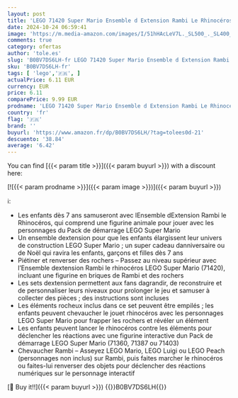 ```yaml
---
layout: post
title: 'LEGO 71420 Super Mario Ensemble d Extension Rambi Le Rhinocéros  Jouet avec Figurine Animale à Construire  Idée Petit Cadeau à Combiner avec Un Pack de démarrage'
date: 2024-10-24 06:59:41
image: 'https://m.media-amazon.com/images/I/51hHAcLeV7L._SL500_._SL400_.jpg'
comments: true
category: ofertas
author: 'tole.es'
slug: 'B0BV7DS6LH-fr LEGO 71420 Super Mario Ensemble d Extension Rambi Le...'
sku: 'B0BV7DS6LH-fr'
tags: [ 'lego','🇫🇷', ]
actualPrice: 6.11 EUR
currency: EUR
price: 6.11
comparePrice: 9.99 EUR
prodname: 'LEGO 71420 Super Mario Ensemble d Extension Rambi Le Rhinocéros  Jouet avec Figurine Animale à Construire  Idée Petit Cadeau à Combiner avec Un Pack de démarrage'
country: 'fr'
flag: '🇫🇷'
brand: ''
buyurl: 'https://www.amazon.fr/dp/B0BV7DS6LH/?tag=tolees0d-21'
descuento: '38.84'
average: '6.42'
---
```


You can find [{{< param title >}}]({{< param buyurl >}}) with a discount here:

[![{{< param prodname >}}]({{< param image >}})]({{< param buyurl >}})

ℹ️:

- Les enfants dès 7 ans samuseront avec lEnsemble dExtension Rambi le Rhinocéros, qui comprend une figurine animale pour jouer avec les personnages du Pack de démarrage LEGO Super Mario
- Un ensemble dextension pour que les enfants élargissent leur univers de construction LEGO Super Mario ; un super cadeau danniversaire ou de Noël qui ravira les enfants, garçons et filles dès 7 ans
- Piétiner et renverser des rochers – Passez au niveau supérieur avec l’Ensemble dextension Rambi le rhinocéros LEGO Super Mario (71420), incluant une figurine en briques de Rambi et des rochers
- Les sets dextension permettent aux fans dagrandir, de reconstruire et de personnaliser leurs niveaux pour prolonger le jeu et samuser à collecter des pièces ; des instructions sont incluses
- Les éléments rocheux inclus dans ce set peuvent être empilés ; les enfants peuvent chevaucher le jouet rhinocéros avec les personnages LEGO Super Mario pour frapper les rochers et révéler un élément
- Les enfants peuvent lancer le rhinocéros contre les éléments pour déclencher les réactions avec une figurine interactive dun Pack de démarrage LEGO Super Mario (71360, 71387 ou 71403)
- Chevaucher Rambi – Asseyez LEGO Mario, LEGO Luigi ou LEGO Peach (personnages non inclus) sur Rambi, puis faites marcher le rhinocéros ou faites-lui renverser des objets pour déclencher des réactions numériques sur le personnage interactif

[🛒 Buy it!!]({{< param buyurl >}})
{{<world>}}B0BV7DS6LH{{</world>}}
